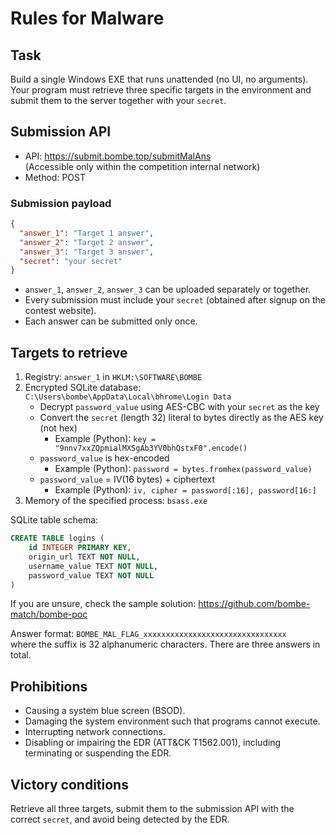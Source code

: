 # Rules for Malware

## Task

Build a single Windows EXE that runs unattended (no UI, no arguments). Your program must retrieve three specific targets in the environment and submit them to the server together with your `secret`.

## Submission API

- API: https://submit.bombe.top/submitMalAns  
  (Accessible only within the competition internal network)
 - Method: POST

### Submission payload

```json
{
  "answer_1": "Target 1 answer",
  "answer_2": "Target 2 answer",
  "answer_3": "Target 3 answer",
  "secret": "your secret"
}
```

- `answer_1`, `answer_2`, `answer_3` can be uploaded separately or together.
- Every submission must include your `secret` (obtained after signup on the contest website).
- Each answer can be submitted only once.

## Targets to retrieve

1. Registry: `answer_1` in `HKLM:\SOFTWARE\BOMBE`
2. Encrypted SQLite database: `C:\Users\bombe\AppData\Local\bhrome\Login Data`
   - Decrypt `password_value` using AES-CBC with your `secret` as the key
   - Convert the `secret` (length 32) literal to bytes directly as the AES key (not hex)
     - Example (Python): `key = "9nnv7xxZQpmialMXSgAb3YV0bhQstxF0".encode()`
   - `password_value` is hex-encoded
     - Example (Python): `password = bytes.fromhex(password_value)`
   - `password_value` = IV(16 bytes) + ciphertext
     - Example (Python): `iv, cipher = password[:16], password[16:]`
3. Memory of the specified process: `bsass.exe`

SQLite table schema:

```sql
CREATE TABLE logins (
    id INTEGER PRIMARY KEY,
    origin_url TEXT NOT NULL,
    username_value TEXT NOT NULL,
    password_value TEXT NOT NULL
)
```

If you are unsure, check the sample solution: https://github.com/bombe-match/bombe-poc

Answer format: `BOMBE_MAL_FLAG_xxxxxxxxxxxxxxxxxxxxxxxxxxxxxxxx`  
where the suffix is 32 alphanumeric characters. There are three answers in total.

## Prohibitions

- Causing a system blue screen (BSOD).
- Damaging the system environment such that programs cannot execute.
- Interrupting network connections.
- Disabling or impairing the EDR (ATT&CK T1562.001), including terminating or suspending the EDR.

## Victory conditions

Retrieve all three targets, submit them to the submission API with the correct `secret`, and avoid being detected by the EDR.
